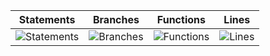 | Statements                  | Branches                | Functions                 | Lines             |
| --------------------------- | ----------------------- | ------------------------- | ----------------- |
| ![Statements](https://img.shields.io/badge/statements-97.95%25-brightgreen.svg?style=for-the-badge&logo=jest) | ![Branches](https://img.shields.io/badge/branches-92.15%25-brightgreen.svg?style=for-the-badge&logo=jest) | ![Functions](https://img.shields.io/badge/functions-95.34%25-brightgreen.svg?style=for-the-badge&logo=jest) | ![Lines](https://img.shields.io/badge/lines-97.97%25-brightgreen.svg?style=for-the-badge&logo=jest) |